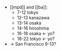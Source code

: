 - [[mpd]] and [[ba]]:
  - 7-12 tokyo
  - 12-13 kanazawa
  - 13-14 osaka
  - 14-16 hiroshima
  - 16-18 osaka <- yo?
  - 18-22 tokyo <- yo?
- -> San Francisco 9-13?
